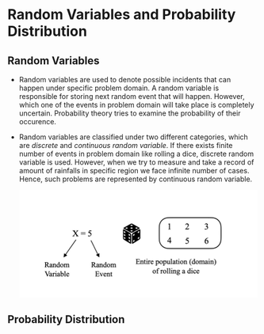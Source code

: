 # Random Variables and Probability Distribution

## Random Variables

* Random variables are used to denote possible incidents that can happen under specific problem domain. A random variable is responsible for storing next random
  event that will happen. However, which one of the events in problem domain will take place is completely uncertain. Probability theory tries to examine the
  probability of their occurence. 
  
* Random variables are classified under two different categories, which are *discrete* and *continuous random variable*. If there exists finite number of events in
  problem domain like rolling a dice, discrete random variable is used. However, when we try to measure and take a record of amount of rainfalls in specific region
  we face infinite number of cases. Hence, such problems are represented by continuous random variable. 
  
  <p align="center">
  <img src=https://github.com/GoktugGuvercin/Probability-Theory/blob/main/Probability%20Distribution/rolling%20a%20dice.png />
</p>

## Probability Distribution
  
  
